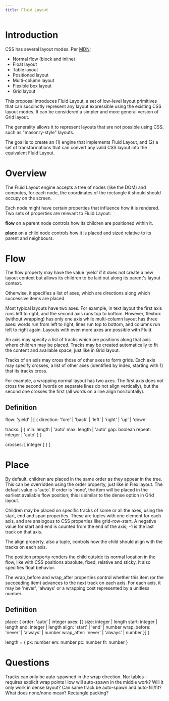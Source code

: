 ```yaml
---
title: Fluid Layout
---
```


# Introduction

CSS has several layout modes. Per <a href='https://developer.mozilla.org/en-US/docs/Web/CSS/Layout_mode' target='_blank'>MDN</a>:

- Normal flow (block and inline)
- Float layout
- Table layout
- Positioned layout
- Multi-column layout
- Flexible box layout
- Grid layout

This proposal introduces Fluid Layout, a set of low-level layout primitives that can succinctly represent any layout expressible using the existing CSS layout modes. It can be considered a simpler and more general version of Grid layout.

The generality allows it to represent layouts that are not possible using CSS, such as "masonry-style" layouts.

The goal is to create an (1) engine that implements Fluid Layout, and (2) a set of transformations that can convert any valid CSS layout into the equivalent Fluid Layout.

# Overview

The Fluid Layout engine accepts a tree of nodes (like the DOM) and computes, for each node, the coordinates of the rectangle it should should occupy on the screen.

Each node might have certain properties that influence how it is rendered. Two sets of properties are relevant to Fluid Layout:

**flow** on a parent node controls how its children are positioned within it.

**place** on a child node controls how it is placed and sized relative to its parent and neighbours.

# Flow

The flow property may have the value 'yield' if it does not create a new layout context but allows its children to be laid out along its parent's layout context.

Otherwise, it specifies a list of axes, which are directions along which successive items are placed.

Most typical layouts have two axes. For example, in text layout the first axis runs left to right, and the second axis runs top to bottom. However, flexbox (without wrapping) has only one axis while multi-column layout has three axes: words run from left to right, lines run top to bottom, and columns run left to right again. Layouts with even more axes are possible with Fluid.

An axis may specify a list of tracks which are positions along that axis where children may be placed. Tracks may be created automatically to fit the content and available space, just like in Grid layout.

Tracks of an axis may cross those of other axes to form grids. Each axis may specify crosses, a list of other axes (identified by index, starting with 1) that its tracks cross.

For example, a wrapping normal layout has two axes. The first axis does not cross the second (words on separate lines do not align vertically), but the second one crosses the first (all words on a line align horizontally).

## Definition

flow: 'yield' | [ {
  direction: 'fore' | 'back' | 'left' | 'right' | 'up' | 'down'

  tracks: [ {
    min: length | 'auto'
    max: length | 'auto'
    gap: boolean
    repeat: integer | 'auto'
  } ]

  crosses: [ integer ]
} ]

# Place

By default, children are placed in the same order as they appear in the tree. This can be overridden using the order property, just like in Flex layout. The default value is 'auto'. If order is 'none', the item will be placed in the earliest available flow position; this is similar to the dense option in Grid layout.

Children may be placed on specific tracks of some or all the axes, using the start, end and span properties. These are tuples with one element for each axis, and are analogous to CSS properties like grid-row-start. A negative value for start and end is counted from the end of the axis; -1 is the last track on that axis.

The align property, also a tuple, controls how the child should align with the tracks on each axis.

The position property renders the child outside its normal location in the flow, like with CSS positions absolute, fixed, relative and sticky. It also specifies float behavior.

The wrap_before and wrap_after properties control whether this item (or the succeeding item) advances to the next track on each axis. For each axis, it may be 'never', 'always' or a wrapping cost represented by a unitless number.

## Definition

place: {
  order: 'auto' | integer
  axes: [{
    size: integer | length
    start: integer | length
    end: integer | length
    align: 'start' | 'end' | number
    wrap_before: 'never' | 'always' | number
    wrap_after: 'never' | 'always' | number
  }]
}


length = {
  px: number
  em: number
  pc: number
  fr: number
}


# Questions

Tracks can only be auto-spawned in the wrap direction.
No: tables - requires explicit wrap points
How will auto-spawn in the middle work? Will it only work in dense layout?
Can same track be auto-spawn and auto-fill/fit?
What does none/none mean? Rectangle packing?
